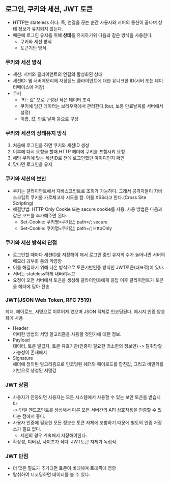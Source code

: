 ## 로그인, 쿠키와 세션, JWT 토큰
- HTTP는 stateless 하다. 즉, 연결을 끊는 순간 사용자와 서버의 통신이 끝나며 상태 정보가 유지되지 않는다.
- 때문에 로그인 유지를 위해 **상태**를 유지하기위 다음과 같은 방식을 사용한다.
  - 쿠키와 세션 방식
  - 토큰기반 방식
  
### 쿠키와 세션 방식
- 세션: 서버와 클라이언트의 연결의 활성화된 상태
- 세션ID: 웹 서버메모리에 저장된느 클라이언트에 대한 유니크한 ID(서버 또는 데이터베이스에 저장)
- 쿠키
  - '키 : 값' 으로 구성된 작은 데이터 조각
  - 쿠키에 담긴 데이터는 브라우저에서 관리한다.(but, 보통 만료날짜를 서버에서 설정)
  - 이름, 값, 만료 날짜 등으로 구성

### 쿠키와 세션의 상태유지 방식
1. 처음에 로그인을 하면 쿠키와 세션ID 생성
2. 이후에 다시 요청을 할때 HTTP 헤더에 쿠키를 포함시켜 요청
3. 해당 쿠키에 맞는 세션ID로 전에 로그인했던 아이디인지 확인
4. 맞다면 로그인을 유지

### 쿠키와 세션의 보안
- 쿠키는 클라이언트에서 자바스크립트로 조회가 가능하다. 그래서 공격자들이 자바스크립트 쿠키를 가로채고자 시도를 함. 이를 XSS라고 한다.(Cross Site Scripting)
- 해결방법: HTTP Only Cookie 또는 secure cookie를 사용. 사용 방법은 다음과 같은 코드를 추가해주면 된다.
  - Set-Cookie: 쿠키명=쿠키값; path=/; secure
  - Set-Cookie: 쿠키명=쿠키값; path=/; HttpOnly

### 쿠키와 세션 방식의 단점
- 로그인할 때마다 세션ID를 저장해야 해서 로그인 중인 유저의 수가 늘어나면 서버의 메모리 과부화 등의 악영향
- 이를 해결하기 위해 나온 방식으로 토큰기반인증 방식인 JWT토큰(대표적)이 있다.
- 서버는 stateless하게 내버려두고
- 요청이 오면 서버에서 토큰을 생성해 클라이언트에게 응답 이후 클라이언트가 토큰을 헤더에 담아 전송

### JWT(JSON Web Token, RFC 7519)
헤더, 페이로드, 서명으로 이루어져 있으며 JSON 객체로 인코딩된다. 메시지 인증 암호화에 사용

- Header  
어떠한 방법의 서명 알고리즘을 사용할 것인가에 대한 정보.
- Payload  
데이터, 토큰 발급자, 토큰 유효기관(인증이 필요한 최소한의 정보만) -> 탈취당할 가능성이 존재해서
- Signature  
헤더에 정의된 알고리즘으로 인코딩된 헤더와 페이로드를 합친값, 그리고 비밀키를 기반으로 생성된 서명값

### JWT 장점
- 사용자가 안등되면 사용자는 모든 시스템에서 사용할 수 있는 보안 토큰을 받습니다.  
-> 단일 엔드포인트를 생성해서 다른 모든 서버간의 API 상호작용을 인증할 수 있다는 점에서 좋다.
- 사용자 인증에 필요한 모든 정보는 토큰 자체에 포함하기 때문에 별도의 인증 저장소가 필요 없다.
  - 세션의 경우 계속해서 저장해야한다.
- 확장성, 디버깅, 사이즈가 작다. JWT토큰 자체가 독립적

### JWT 단점
- 더 많은 필드가 추가되면 토큰이 비대해져 트래픽에 영향
- 탈취하여 디코딩하면 데이터를 볼 수 있다.
